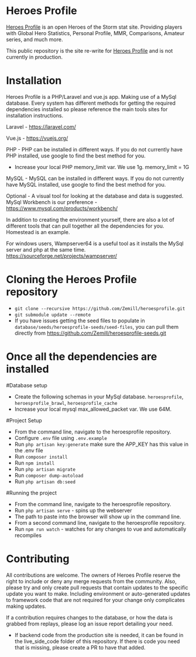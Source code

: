 # Heroes Profile

 [Heroes Profile](https://alpha.heroesprofile.com/) is an open Heroes of the Storm stat site.  Providing players with Global Hero Statistics, Personal Profile, MMR, Comparisons, Amateur series, and much more.

 This public repository is the site re-write for [Heroes Profile](https://www.heroesprofile.com/) and is not currently in production.

 # Installation

 Heroes Profile is a PHP/Laravel and vue.js app. Making use of a MySql database.  Every system has different methods for getting the required dependencies installed so please reference the main tools sites for installation instructions.

 Laravel - https://laravel.com/

 Vue.js - https://vuejs.org/

 PHP - PHP can be installed in different ways.  If you do not currently have PHP installed, use google to find the best method for you.
 * Increase your local PHP memory_limit var.  We use 1g.  memory_limit = 1G

 MySQL - MySQL can be installed in different ways.  If you do not currently have MySQL installed, use google to find the best method for you.

 Optional - A visual tool for looking at the database and data is suggested.  MySql Workbench is our preference - https://www.mysql.com/products/workbench/


 In addition to creating the environment yourself, there are also a lot of different tools that can pull together all the dependencies for you.  Homestead is an example.

 For windows users, Wampserver64 is a useful tool as it installs the MySql server and php at the same time. https://sourceforge.net/projects/wampserver/


# Cloning the Heroes Profile repository
 * `git clone --recursive https://github.com/Zemill/heroesprofile.git`
 * `git submodule update --remote`
 * If you have issues getting the seed files to populate in `database/seeds/heroesprofile-seeds/seed-files`, you can pull them directly from https://github.com/Zemill/heroesprofile-seeds.git

# Once all the dependencies are installed
 #Database setup
 * Create the following schemas in your MySql database.   `heroesprofile`, `heroesprofile_brawl`, `heroesprofile_cache`
 * Increase your local mysql max_allowed_packet var.  We use 64M.

 #Project Setup
 * From the command line, navigate to the heroesprofile repository.
 * Configure `.env` file using `.env.example`
 * Run `php artisan key:generate` make sure the APP_KEY has this value in the .env file
 * Run `composer install`
 * Run `npm install`
 * Run `php artisan migrate`
 * Run `composer dump-autoload`
 * Run `php artisan db:seed`

 #Running the project
 * From the command line, navigate to the heroesprofile repository.
 * Run `php artisan serve` - spins up the webserver
 * The path to paste into the browser will show up in the command line.
 * From a second command line, navigate to the heroesprofile repository.
 * Run `npm run watch` - watches for any changes to vue and automatically recompiles

 # Contributing
 All contributions are welcome.  The owners of Heroes Profile reserve the right to include or deny any merge requests from the community.  Also, please try and only create pull requests that contain updates to the specific update you want to make.  Including environment or auto-generated updates to framework code that are not required for your change only complicates making updates.

 If a contribution requires changes to the database, or how the data is grabbed from replays, please log an issue report detailing your need.

 * If backend code from the production site is needed, it can be found in the live_side_code folder of this repository.  If there is code you need that is missing, please create a PR to have that added.
